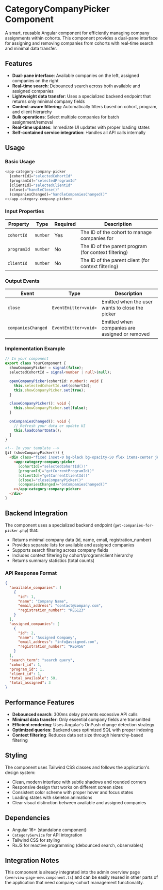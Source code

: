 # CategoryCompanyPicker Component

A smart, reusable Angular component for efficiently managing company assignments within cohorts. This component provides a dual-pane interface for assigning and removing companies from cohorts with real-time search and minimal data transfer.

## Features

- **Dual-pane interface**: Available companies on the left, assigned companies on the right
- **Real-time search**: Debounced search across both available and assigned companies
- **Lightweight data transfer**: Uses a specialized backend endpoint that returns only minimal company fields
- **Context-aware filtering**: Automatically filters based on cohort, program, and client hierarchy
- **Bulk operations**: Select multiple companies for batch assignment/removal
- **Real-time updates**: Immediate UI updates with proper loading states
- **Self-contained service integration**: Handles all API calls internally

## Usage

### Basic Usage

```typescript
<app-category-company-picker
  [cohortId]="selectedCohortId"
  [programId]="selectedProgramId" 
  [clientId]="selectedClientId"
  (close)="handleClose()"
  (companiesChanged)="handleCompaniesChanged()"
></app-category-company-picker>
```

### Input Properties

| Property | Type | Required | Description |
|----------|------|----------|-------------|
| `cohortId` | `number` | Yes | The ID of the cohort to manage companies for |
| `programId` | `number` | No | The ID of the parent program (for context filtering) |
| `clientId` | `number` | No | The ID of the parent client (for context filtering) |

### Output Events

| Event | Type | Description |
|-------|------|-------------|
| `close` | `EventEmitter<void>` | Emitted when the user wants to close the picker |
| `companiesChanged` | `EventEmitter<void>` | Emitted when companies are assigned or removed |

### Implementation Example

```typescript
// In your component
export class YourComponent {
  showCompanyPicker = signal(false);
  selectedCohortId = signal<number | null>(null);

  openCompanyPicker(cohortId: number): void {
    this.selectedCohortId.set(cohortId);
    this.showCompanyPicker.set(true);
  }

  closeCompanyPicker(): void {
    this.showCompanyPicker.set(false);
  }

  onCompaniesChanged(): void {
    // Refresh your data or update UI
    this.loadCohortData();
  }
}
```

```html
<!-- In your template -->
@if (showCompanyPicker()) {
  <div class="fixed inset-0 bg-black bg-opacity-50 flex items-center justify-center p-4 z-50">
    <app-category-company-picker
      [cohortId]="selectedCohortId()!"
      [programId]="getCurrentProgramId()"
      [clientId]="getCurrentClientId()"
      (close)="closeCompanyPicker()"
      (companiesChanged)="onCompaniesChanged()"
    ></app-category-company-picker>
  </div>
}
```

## Backend Integration

The component uses a specialized backend endpoint (`get-companies-for-picker.php`) that:

- Returns minimal company data (id, name, email, registration_number)
- Provides separate lists for available and assigned companies
- Supports search filtering across company fields
- Includes context filtering by cohort/program/client hierarchy
- Returns summary statistics (total counts)

### API Response Format

```json
{
  "available_companies": [
    {
      "id": 1,
      "name": "Company Name",
      "email_address": "contact@company.com",
      "registration_number": "REG123"
    }
  ],
  "assigned_companies": [
    {
      "id": 2,
      "name": "Assigned Company",
      "email_address": "info@assigned.com",
      "registration_number": "REG456"
    }
  ],
  "search_term": "search query",
  "cohort_id": 1,
  "program_id": 1,
  "client_id": 1,
  "total_available": 50,
  "total_assigned": 3
}
```

## Performance Features

- **Debounced search**: 300ms delay prevents excessive API calls
- **Minimal data transfer**: Only essential company fields are transmitted
- **Efficient rendering**: Uses Angular's OnPush change detection strategy
- **Optimized queries**: Backend uses optimized SQL with proper indexing
- **Context filtering**: Reduces data set size through hierarchy-based filtering

## Styling

The component uses Tailwind CSS classes and follows the application's design system:

- Clean, modern interface with subtle shadows and rounded corners
- Responsive design that works on different screen sizes
- Consistent color scheme with proper hover and focus states
- Loading states with skeleton animations
- Clear visual distinction between available and assigned companies

## Dependencies

- Angular 16+ (standalone component)
- `CategoryService` for API integration
- Tailwind CSS for styling
- RxJS for reactive programming (debounced search, observables)

## Integration Notes

This component is already integrated into the admin overview page (`overview-page-new.component.ts`) and can be easily reused in other parts of the application that need company-cohort management functionality.
